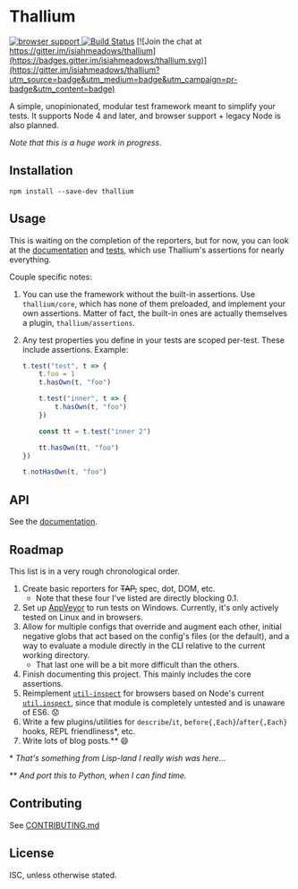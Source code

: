 # Thallium

[![browser support](https://ci.testling.com/isiahmeadows/thallium.png)
](https://ci.testling.com/isiahmeadows/thallium)
[![Build Status](https://travis-ci.org/isiahmeadows/thallium.svg?branch=master)](https://travis-ci.org/isiahmeadows/thallium) [![Join the chat at https://gitter.im/isiahmeadows/thallium](https://badges.gitter.im/isiahmeadows/thallium.svg)](https://gitter.im/isiahmeadows/thallium?utm_source=badge&utm_medium=badge&utm_campaign=pr-badge&utm_content=badge)

A simple, unopinionated, modular test framework meant to simplify your tests. It supports Node 4 and later, and browser support + legacy Node is also planned.

*Note that this is a huge work in progress.*

## Installation

```
npm install --save-dev thallium
```

## Usage

This is waiting on the completion of the reporters, but for now, you can look at the [documentation](http://github.com/isiahmeadows/thallium/blob/master/docs/README.md) and [tests](http://github.com/isiahmeadows/thallium/tree/master/test/), which use Thallium's assertions for nearly everything.

Couple specific notes:

1. You can use the framework without the built-in assertions. Use `thallium/core`, which has none of them preloaded, and implement your own assertions. Matter of fact, the built-in ones are actually themselves a plugin, `thallium/assertions`.

2. Any test properties you define in your tests are scoped per-test. These include assertions. Example:

    ```js
    t.test("test", t => {
        t.foo = 1
        t.hasOwn(t, "foo")

        t.test("inner", t => {
            t.hasOwn(t, "foo")
        })

        const tt = t.test("inner 2")

        tt.hasOwn(tt, "foo")
    })

    t.notHasOwn(t, "foo")
    ```

## API

See the [documentation](http://github.com/isiahmeadows/thallium/blob/master/docs/README.md).

## Roadmap

This list is in a very rough chronological order.

1. Create basic reporters for ~~TAP,~~ spec, dot, DOM, etc.
    - Note that these four I've listed are directly blocking 0.1.
2. Set up [AppVeyor](https://www.appveyor.com/) to run tests on Windows. Currently, it's only actively tested on Linux and in browsers.
3. Allow for multiple configs that override and augment each other, initial negative globs that act based on the config's files (or the default), and a way to evaluate a module directly in the CLI relative to the current working directory.
    - That last one will be a bit more difficult than the others.
4. Finish documenting this project. This mainly includes the core assertions.
5. Reimplement [`util-inspect`](https://www.npmjs.com/package/util-inspect) for browsers based on Node's current [`util.inspect`](https://nodejs.org/api/util.html#util_util_inspect_object_options), since that module is completely untested and is unaware of ES6. :worried:
6. Write a few plugins/utilities for `describe`/`it`, `before{,Each}`/`after{,Each}` hooks, REPL friendliness\*, etc.
7. Write lots of blog posts.\*\* :smile:

\* *That's something from Lisp-land I really wish was here...*

\*\* *And port this to Python, when I can find time.*

## Contributing

See [CONTRIBUTING.md](https://github.com/isiahmeadows/thallium/blob/master/CONTRIBUTING.md)

## License

ISC, unless otherwise stated.
